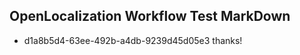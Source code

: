 ## OpenLocalization Workflow Test MarkDown
* d1a8b5d4-63ee-492b-a4db-9239d45d05e3 thanks!

<!--HONumber=Aug16_HO3-->


